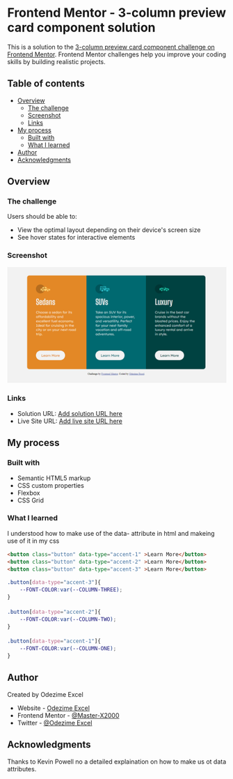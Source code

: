 # Frontend Mentor - 3-column preview card component solution

This is a solution to the [3-column preview card component challenge on Frontend Mentor](https://www.frontendmentor.io/challenges/3column-preview-card-component-pH92eAR2-). Frontend Mentor challenges help you improve your coding skills by building realistic projects. 

## Table of contents

- [Overview](#overview)
  - [The challenge](#the-challenge)
  - [Screenshot](#screenshot)
  - [Links](#links)
- [My process](#my-process)
  - [Built with](#built-with)
  - [What I learned](#what-i-learned)
- [Author](#author)
- [Acknowledgments](#acknowledgments)

## Overview

### The challenge

Users should be able to:

- View the optimal layout depending on their device's screen size
- See hover states for interactive elements

### Screenshot

![view](/images/Screenshot%20.png)


### Links

- Solution URL: [Add solution URL here](https://your-solution-url.com)
- Live Site URL: [Add live site URL here](https://your-live-site-url.com)

## My process

### Built with

- Semantic HTML5 markup
- CSS custom properties
- Flexbox
- CSS Grid

### What I learned

I understood how to make use of the data- attribute in html and makeing use of it in my css

```html
<button class="button" data-type="accent-1" >Learn More</button>
<button class="button" data-type="accent-2" >Learn More</button>
<button class="button" data-type="accent-3" >Learn More</button>
```

```css
.button[data-type="accent-3"]{
    --FONT-COLOR:var(--COLUMN-THREE);
}

.button[data-type="accent-2"]{
    --FONT-COLOR:var(--COLUMN-TWO);
}

.button[data-type="accent-1"]{
    --FONT-COLOR:var(--COLUMN-ONE);
}
```

## Author
Created by Odezime Excel

- Website - [Odezime Excel](https://www.your-site.com)
- Frontend Mentor - [@Master-X2000](https://www.frontendmentor.io/profile/Master-X2000)
- Twitter - [@Odezime Excel](https://www.twitter.com/EOdezime66661)



## Acknowledgments

Thanks to Kevin Powell no a detailed explaination on how to make us ot data attributes.

